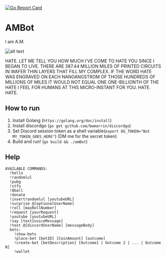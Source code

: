 [![Go Report Card](https://goreportcard.com/badge/github.com/ajovedel/AMBot)](https://goreportcard.com/report/github.com/ajovedel/AMBot)
# AMBot

I am A.M.

![alt text](files/am.jpg "Logo Title Text 1")

HATE. LET ME TELL YOU HOW MUCH I'VE COME TO HATE YOU SINCE I BEGAN TO LIVE. THERE ARE 387.44 MILLION MILES OF PRINTED CIRCUITS IN WAFER THIN LAYERS THAT FILL MY COMPLEX. IF THE WORD HATE WAS ENGRAVED ON EACH NANOANGSTROM OF THOSE HUNDREDS OF MILLIONS OF MILES IT WOULD NOT EQUAL ONE ONE-BILLIONTH OF THE HATE I FEEL FOR HUMANS AT THIS MICRO-INSTANT FOR YOU. HATE. HATE.


## How to run
1. Install Golang (`https://golang.org/doc/install`)
2. Install discordgo (`go get github.com/bwmarrin/discordgo`)
3. Set Discord session token as a shell variable(`export DG_TOKEN="Bot MY_TOKEN_GOES_HERE"`) (DM me for the secret token)
4. Build and run! (`go build && ./amBot`)

## Help
```
AVAILABLE COMMANDS:
  !hello
  !randomlul
  !pubg
  !stfu
  !8ball
  !donate
  !insertrandomlul [youtubeURL]
  !surprise @[optionalUserName]
  !roll [maxRollNumber]
  !request [yourRequest]
  !youtube [youtubeURL]
  !say [text2voiceMessage]
  !text @[discordUserName] [messageBody]
  bets:
    !show-bets
    !place-bet [betID] [CoinAmount] [outcome]
    !create-bet [betDescription] [Outcome1 | Outcome 2 | ... | Outcome N]
    !wallet
```
